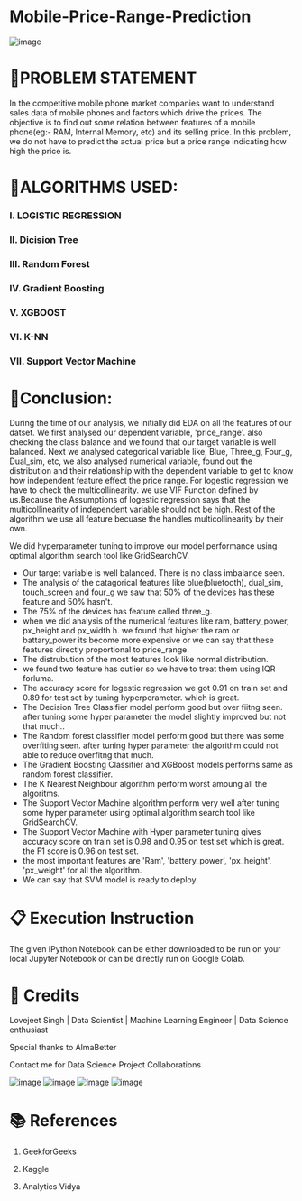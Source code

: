 # Mobile-Price-Range-Prediction
![image](https://user-images.githubusercontent.com/104754645/204093899-442b103c-ce6a-4c20-a556-20871e1e0d3a.png)
# 📖PROBLEM STATEMENT
In the competitive mobile phone market companies want to understand sales data of mobile phones and factors which drive the prices. The objective is to find out some relation between features of a mobile phone(eg:- RAM, Internal Memory, etc) and its selling price. In this problem, we do not have to predict the actual price but a price range indicating how high the price is.
# 📖ALGORITHMS USED:
### I. LOGISTIC REGRESSION
### II. Dicision Tree
### III. Random Forest
### IV. Gradient Boosting
### V. XGBOOST
### VI. K-NN
### VII. Support Vector Machine
# 📖Conclusion:
During the time of our analysis, we initially did EDA on all the features of our datset. We first analysed our dependent variable, 'price_range'. also checking the class balance and we found that our target variable is well balanced. Next we analysed categorical variable like, Blue, Three_g, Four_g, Dual_sim, etc, we also analysed numerical variable, found out the distribution and their relationship with the dependent variable to get to know how independent feature effect the price range.
For logestic regression we have to check the multicollinearity. we use VIF Function defined by us.Because the Assumptions of logestic regression says that the multicollinearity of independent variable should not be high.
Rest of the algorithm we use all feature becuase the handles multicollinearity by their own.

We did hyperparameter tuning to improve our model performance using optimal algorithm search tool like GridSearchCV.
* Our target variable is well balanced. There is no class imbalance seen.
* The analysis of the catagorical features like blue(bluetooth), dual_sim, touch_screen and four_g we saw that 50% of the devices has these feature and 50% hasn't.
* The 75% of the devices has feature called three_g.
* when we did analysis of the numerical features like ram, battery_power, px_height and px_width h. we found that higher the ram or battary_power its become more expensive or we can say that these features directly proportional to price_range.
* The distrubution of the most features look like normal distribution.
* we found two feature has outlier so we have to treat them using IQR forluma.
* The accuracy score for logestic regression we got 0.91 on train set and 0.89 for test set by tuning hyperperameter. which is great.
* The Decision Tree Classifier model perform good but over fiitng seen. after tuning some hyper parameter the model slightly improved but not that much..
* The Random forest classifier model perform good but there was some overfiting seen. after tuning hyper parameter the algorithm could not able to reduce overfitng that much.
* The Gradient Boosting Classifier and XGBoost models performs same as random forest classifier.
* The K Nearest Neighbour algorithm perform worst amoung all the algoritms.
* The Support Vector Machine algorithm perform very well after tuning some hyper parameter using optimal algorithm search tool like GridSearchCV.
* The Support Vector Machine with Hyper parameter tuning gives accuracy score on train set is 0.98 and 0.95 on test set which is great. the F1 score is 0.96 on test set.
* the most important features are 'Ram', 'battery_power', 'px_height', 'px_weight' for all the algorithm.
* We can say that SVM model is ready to deploy.
# 📋 Execution Instruction
The given IPython Notebook can be either downloaded to be run on your local Jupyter Notebook or can be directly run on Google Colab.
# 📜 Credits
Lovejeet Singh | Data Scientist | Machine Learning Engineer | Data Science enthusiast

Special thanks to AlmaBetter

Contact me for Data Science Project Collaborations

[![image](https://user-images.githubusercontent.com/95841292/202914376-d5a83f3d-110a-4476-896e-1da078b185dc.png)](https://www.linkedin.com/in/lovejeet-singh31/) [![image](https://user-images.githubusercontent.com/95841292/202914715-787f6ae3-d9f6-491c-9cae-c717131ddebd.png)](https://github.com/Lovejeet-Singh-31) [![image](https://user-images.githubusercontent.com/95841292/202914883-bce71634-6c2b-4305-8020-4b240cb76e41.png)](https://medium.com/@lovebanna31) [![image](https://user-images.githubusercontent.com/95841292/202914940-5d5eba71-e45d-4e95-8dfe-65e45d255aec.png)](https://drive.google.com/file/d/1JtAYLpo14I_-OEYQ7ylEeST66joC13Cz/view?usp=sharing)

# 📚 References
1. GeekforGeeks

2. Kaggle

3. Analytics Vidya
